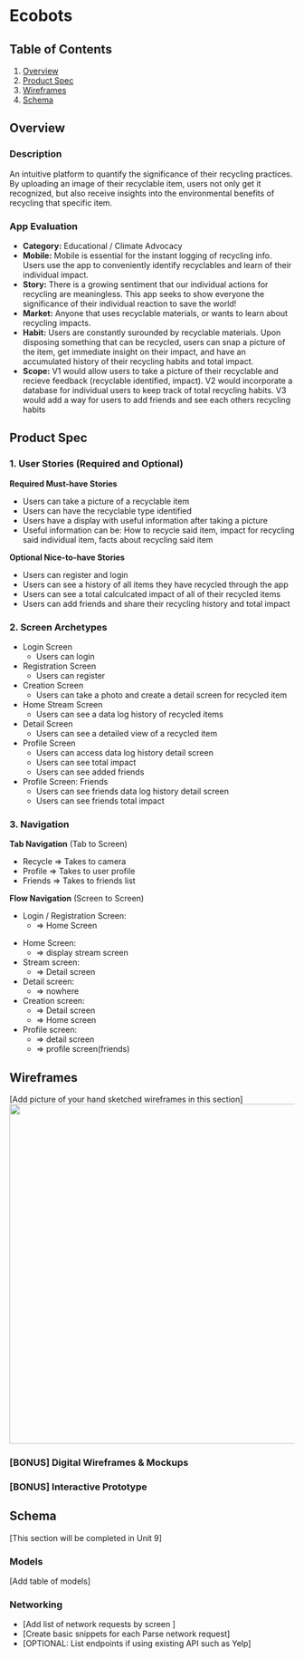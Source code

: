 # Ecobots

## Table of Contents

1. [Overview](#Overview)
2. [Product Spec](#Product-Spec)
3. [Wireframes](#Wireframes)
4. [Schema](#Schema)

## Overview

### Description

An intuitive platform to quantify the significance of their recycling practices. By uploading an image of their recyclable item, users not only get it recognized, but also receive insights into the environmental benefits of recycling that specific item.

### App Evaluation

   - **Category:** Educational / Climate Advocacy
   - **Mobile:** Mobile is essential for the instant logging of recycling info. Users use the app to conveniently identify recyclables and learn of their individual impact.
   - **Story:** There is a growing sentiment that our individual actions for recycling are meaningless. This app seeks to show everyone the significance of their individual reaction to save the world!
   - **Market:** Anyone that uses recyclable materials, or wants to learn about recycling impacts.
   - **Habit:** Users are constantly surounded by recyclable materials. Upon disposing something that can be recycled, users can snap a picture of the item, get immediate insight on their impact, and have an accumulated history of their recycling habits and total impact.
   - **Scope:** V1 would allow users to take a picture of their recyclable and recieve feedback (recyclable identified, impact). V2 would incorporate a database for individual users to keep track of total recycling habits. V3 would add a way for users to add friends and see each others recycling habits 

## Product Spec

### 1. User Stories (Required and Optional)

**Required Must-have Stories**

* Users can take a picture of a recyclable item
* Users can have the recyclable type identified
* Users have a display with useful information after taking a picture
* Useful information can be: How to recycle said item, impact for recycling said individual item, facts about recycling said item

**Optional Nice-to-have Stories**

* Users can register and login
* Users can see a history of all items they have recycled through the app
* Users can see a total calculcated impact of all of their recycled items
* Users can add friends and share their recycling history and total impact

### 2. Screen Archetypes

- Login Screen
  * Users can login
- Registration Screen
  * Users can register
- Creation Screen
  * Users can take a photo and create a detail screen for recycled item
- Home Stream Screen
  * Users can see a data log history of recycled items
- Detail Screen
  * Users can see a detailed view of a recycled item
- Profile Screen
  * Users can access data log history detail screen
  * Users can see total impact
  * Users can see added friends
- Profile Screen: Friends
  * Users can see friends data log history detail screen
  * Users can see friends total impact

### 3. Navigation

**Tab Navigation** (Tab to Screen)

* Recycle => Takes to camera
* Profile => Takes to user profile
* Friends => Takes to friends list

**Flow Navigation** (Screen to Screen)

- Login / Registration Screen:
  * => Home Screen
* Home Screen:
  * => display stream screen
* Stream screen:
  * => Detail screen
* Detail screen:
  * => nowhere
* Creation screen:
  * => Detail screen
  * => Home screen
* Profile screen:
  * => detail screen
  * => profile screen(friends)

## Wireframes

[Add picture of your hand sketched wireframes in this section]
<img src="YOUR_WIREFRAME_IMAGE_URL" width=600>

### [BONUS] Digital Wireframes & Mockups

### [BONUS] Interactive Prototype

## Schema 

[This section will be completed in Unit 9]

### Models

[Add table of models]

### Networking

- [Add list of network requests by screen ]
- [Create basic snippets for each Parse network request]
- [OPTIONAL: List endpoints if using existing API such as Yelp]
